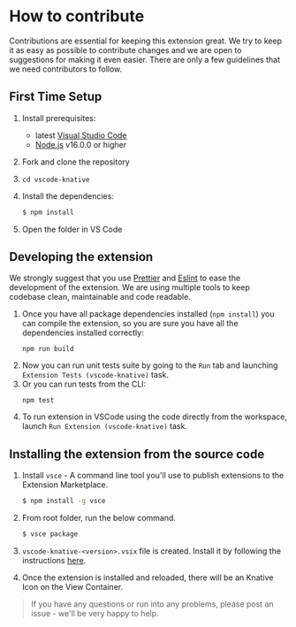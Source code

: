 # How to contribute

Contributions are essential for keeping this extension great.
We try to keep it as easy as possible to contribute changes and we are
open to suggestions for making it even easier.
There are only a few guidelines that we need contributors to follow.

## First Time Setup
1. Install prerequisites:
   * latest [Visual Studio Code](https://code.visualstudio.com/)
   * [Node.js](https://nodejs.org/) v16.0.0 or higher
2. Fork and clone the repository
3. `cd vscode-knative`
4. Install the dependencies:

	```bash
	$ npm install
	```
5. Open the folder in VS Code

## Developing the extension
We strongly suggest that you use [Prettier](https://marketplace.visualstudio.com/items?itemName=esbenp.prettier-vscode) and [Eslint](https://marketplace.visualstudio.com/items?itemName=dbaeumer.vscode-eslint) to ease the development of the extension. We are using multiple tools to keep codebase clean, maintainable and code readable.
1. Once you have all package dependencies installed (`npm install`) you can compile the extension, so you are sure you have all the dependencies installed correctly:
    ```
    npm run build
    ```
2. Now you can run unit tests suite by going to the `Run` tab and launching `Extension Tests (vscode-knative)` task.
3. Or you can run tests from the CLI:
    ```
    npm test
    ```
4. To run extension in VSCode using the code directly from the workspace, launch `Run Extension (vscode-knative)` task.

## Installing the extension from the source code

1. Install `vsce` - A command line tool you'll use to publish extensions to the Extension Marketplace.
    ```bash
    $ npm install -g vsce
    ```
2. From root folder, run the below command.
    ```bash
    $ vsce package
    ```
3. `vscode-knative-<version>.vsix` file is created. Install it by following the instructions [here](https://code.visualstudio.com/docs/editor/extension-gallery#_install-from-a-vsix).


4. Once the extension is installed and reloaded, there will be an Knative Icon on the View Container.

> If you have any questions or run into any problems, please post an issue - we'll be very happy to help.
